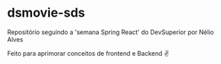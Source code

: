 # dsmovie-sds

Repositório seguindo a 'semana Spring React' do DevSuperior por Nélio Alves

Feito para aprimorar conceitos de frontend e Backend :v:
